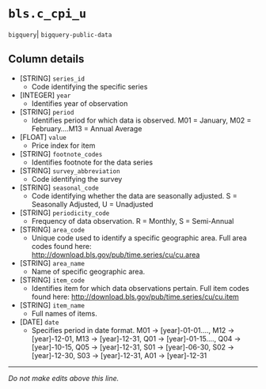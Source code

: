 # `bls.c_cpi_u`
`bigquery`| `bigquery-public-data`

## Column details
* [STRING]    `series_id`
  - Code identifying the specific series
* [INTEGER]   `year`
  - Identifies year of observation
* [STRING]    `period`
  - Identifies period for which data is observed. M01 = January, M02 = February….M13 = Annual Average
* [FLOAT]     `value`
  - Price index for item
* [STRING]    `footnote_codes`
  - Identifies footnote for the data series
* [STRING]    `survey_abbreviation`
  - Code identifying the survey
* [STRING]    `seasonal_code`
  - Code identifying whether the data are seasonally adjusted. S = Seasonally Adjusted, U = Unadjusted
* [STRING]    `periodicity_code`
  - Frequency of data observation. R = Monthly, S = Semi-Annual
* [STRING]    `area_code`
  - Unique code used to identify a specific geographic area. Full area codes found here: http://download.bls.gov/pub/time.series/cu/cu.area
* [STRING]    `area_name`
  - Name of specific geographic area.
* [STRING]    `item_code`
  - Identifies item for which data observations pertain. Full item codes found here: http://download.bls.gov/pub/time.series/cu/cu.item
* [STRING]    `item_name`
  - Full names of items.
* [DATE]      `date`
  - Specifies period in date format. M01 -> [year]-01-01...., M12 -> [year]-12-01, M13 -> [year]-12-31, Q01 -> [year]-01-15...., Q04 -> [year]-10-15, Q05 -> [year]-12-31, S01 -> [year]-06-30, S02 -> [year]-12-30, S03 -> [year]-12-31, A01 -> [year]-12-31

-------------------------------------------------------------------------------
*Do not make edits above this line.*
